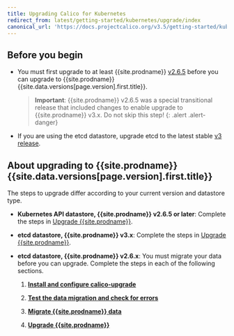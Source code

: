 ```yaml
---
title: Upgrading Calico for Kubernetes
redirect_from: latest/getting-started/kubernetes/upgrade/index
canonical_url: 'https://docs.projectcalico.org/v3.5/getting-started/kubernetes/upgrade/'
---
```


## Before you begin

- You must first upgrade to at least {{site.prodname}} [v2.6.5](https://github.com/projectcalico/calico/releases)
  before you can upgrade to {{site.prodname}} {{site.data.versions[page.version].first.title}}.

  > **Important**: {{site.prodname}} v2.6.5 was a special transitional release that
  > included changes to enable upgrade to {{site.prodname}} v3.x. Do not skip this step!
  {: .alert .alert-danger}

- If you are using the etcd datastore, upgrade etcd to the latest stable
  [v3 release](https://coreos.com/etcd/docs/latest/).

## About upgrading to {{site.prodname}} {{site.data.versions[page.version].first.title}}

The steps to upgrade differ according to your current version and datastore type.

- **Kubernetes API datastore, {{site.prodname}} v2.6.5 or later**: Complete the steps in
  [Upgrade {{site.prodname}}](/{{page.version}}/getting-started/kubernetes/upgrade/upgrade#upgrading-an-installation-that-uses-the-kubernetes-api-datastore).

- **etcd datastore, {{site.prodname}} v3.x**: Complete the steps in
  [Upgrade {{site.prodname}}](/{{page.version}}/getting-started/kubernetes/upgrade/upgrade#upgrading-an-installation-that-uses-an-etcd-datastore).

- **etcd datastore, {{site.prodname}} v2.6.x**: You must migrate your data before
  you can upgrade. Complete the steps in each of the following sections.

  1. **[Install and configure calico-upgrade](/{{page.version}}/getting-started/kubernetes/upgrade/setup)**

  1. **[Test the data migration and check for errors](/{{page.version}}/getting-started/kubernetes/upgrade/test)**

  1. **[Migrate {{site.prodname}} data](/{{page.version}}/getting-started/kubernetes/upgrade/migrate)**

  1. **[Upgrade {{site.prodname}}](/{{page.version}}/getting-started/kubernetes/upgrade/upgrade#upgrading-an-installation-that-uses-an-etcd-datastore)**
